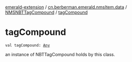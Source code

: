 [emerald-extension](../../index.md) / [cn.berberman.emerald.nmsItem.data](../index.md) / [NMSNBTTagCompound](index.md) / [tagCompound](.)

# tagCompound

`val tagCompound: `[`Any`](https://kotlinlang.org/api/latest/jvm/stdlib/kotlin/-any/index.html)

an instance of NBTTagCompound holds by this class.

